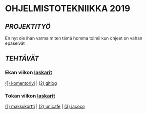 # **OHJELMISTOTEKNIIKKA 2019**

## *PROJEKTITYÖ*
En nyt ole ihan varma miten tämä homma toimii kun ohjeet on vähän epäselvät

## *TEHTÄVÄT*

### **Ekan viikon [laskarit](https://github.com/ellikiiski/ot-harjoitustyo/tree/master/laskarit/viikko1)**
[(1) komentorivi](https://github.com/ellikiiski/ot-harjoitustyo/blob/master/laskarit/viikko1/komentorivi.txt) |
[(2) gitlog](https://github.com/ellikiiski/ot-harjoitustyo/blob/master/laskarit/viikko1/gitlog.txt)

### **Tokan viikon [laskarit](https://github.com/ellikiiski/ot-harjoitustyo/tree/master/laskarit/viikko2)**
[(1) maksukortti](https://github.com/ellikiiski/ot-harjoitustyo/tree/master/laskarit/viikko2/Maksukortti) |
[(2) unicafe](https://github.com/ellikiiski/ot-harjoitustyo/tree/master/laskarit/viikko2/Unicafe) |
[(3) jacoco](https://github.com/ellikiiski/ot-harjoitustyo/blob/master/laskarit/viikko2/jacoco-report.JPG)
